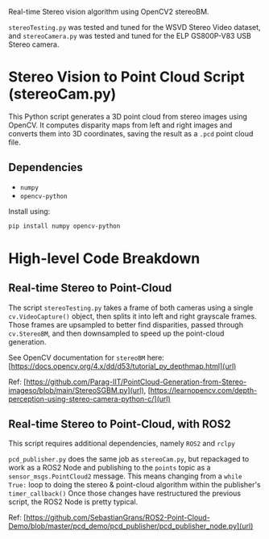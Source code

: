 Real-time Stereo vision algorithm using OpenCV2 stereoBM. 

`stereoTesting.py` was tested and tuned for the WSVD Stereo Video dataset, and `stereoCamera.py` was tested and tuned for the ELP GS800P-V83 USB Stereo camera.

# Stereo Vision to Point Cloud Script (stereoCam.py)

This Python script generates a 3D point cloud from stereo images using OpenCV. It computes disparity maps from left and right images and converts them into 3D coordinates, saving the result as a `.pcd` point cloud file.

## Dependencies

- `numpy`
- `opencv-python`

Install using:

```bash
pip install numpy opencv-python
```

# High-level Code Breakdown 

## Real-time Stereo to Point-Cloud

The script `stereoTesting.py` takes a frame of both cameras using a single `cv.VideoCapture()` object, then splits it into left and right grayscale frames. Those frames are upsampled to better find disparities, passed through `cv.StereoBM`, and then downsampled to speed up the point-cloud generation. 

See OpenCV documentation for `stereoBM` here: [https://docs.opencv.org/4.x/dd/d53/tutorial_py_depthmap.html](url)

Ref: [https://github.com/Parag-IIT/PointCloud-Generation-from-Stereo-imageso/blob/main/StereoSGBM.py](url), [https://learnopencv.com/depth-perception-using-stereo-camera-python-c/](url)

## Real-time Stereo to Point-Cloud, with ROS2

This script requires additional dependencies, namely `ROS2` and `rclpy`

`pcd_publisher.py` does the same job as `stereoCam.py`, but repackaged to work as a ROS2 Node and publishing to the `points` topic as a `sensor_msgs.PointCloud2` message. This means changing from a `while True:` loop to doing the stereo & point-cloud algorithm within the publisher's `timer_callback()` Once those changes have restructured the previous script, the ROS2 Node is pretty typical.

Ref: [https://github.com/SebastianGrans/ROS2-Point-Cloud-Demo/blob/master/pcd_demo/pcd_publisher/pcd_publisher_node.py](url)
